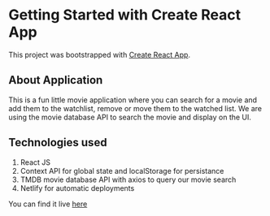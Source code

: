 # Getting Started with Create React App

This project was bootstrapped with [Create React App](https://github.com/facebook/create-react-app).

## About Application

This is a fun little movie application where you can search for a movie and add them to the watchlist, remove or move them to the watched list. We are using the movie database API to search the movie and display on the UI.

## Technologies used

1. React JS
2. Context API for global state and localStorage for persistance
3. TMDB movie database API with axios to query our movie search
4. Netlify for automatic deployments

You can find it live [here](https://movie-search-ak.netlify.app/)
